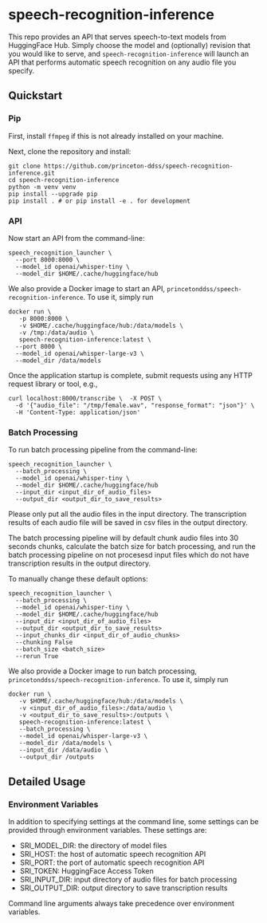 # speech-recognition-inference
This repo provides an API that serves speech-to-text models from HuggingFace Hub.
Simply choose the model and (optionally) revision that you would like to serve, and
`speech-recognition-inference` will launch an API that performs automatic speech
recognition on any audio file you specify.

## Quickstart

### Pip
First, install `ffmpeg` if this is not already installed on your machine.

Next, clone the repository and install:
```shell
git clone https://github.com/princeton-ddss/speech-recognition-inference.git
cd speech-recognition-inference
python -m venv venv
pip install --upgrade pip
pip install . # or pip install -e . for development
```

### API
Now start an API from the command-line:
```shell
speech_recognition_launcher \
  --port 8000:8000 \
  --model_id openai/whisper-tiny \
  --model_dir $HOME/.cache/huggingface/hub
```

We also provide a Docker image to start an API, 
`princetonddss/speech-recognition-inference`. To use it,
simply run
```shell
docker run \
   -p 8000:8000 \
   -v $HOME/.cache/huggingface/hub:/data/models \
   -v /tmp:/data/audio \
   speech-recognition-inference:latest \
  --port 8000 \
  --model_id openai/whisper-large-v3 \
  --model_dir /data/models
```

Once the application startup is complete, submit requests using any HTTP request
library or tool, e.g.,
```shell
curl localhost:8000/transcribe \  -X POST \
  -d '{"audio_file": "/tmp/female.wav", "response_format": "json"}' \
  -H 'Content-Type: application/json'
```

### Batch Processing
To run batch processing pipeline from the command-line:
```shell
speech_recognition_launcher \
  --batch_processing \
  --model_id openai/whisper-tiny \
  --model_dir $HOME/.cache/huggingface/hub
  --input_dir <input_dir_of_audio_files>
  --output_dir <output_dir_to_save_results>
```

Please only put all the audio files in the input directory. The 
transcription results of each audio file will be saved in csv files in the 
output directory.

The batch processing pipeline will by default chunk audio files into 30 
seconds chunks, calculate the batch size for batch processing, and run the 
batch processing pipeline on not procesesd input files which do not have 
transcription results in the output directory.

To manually change these default options:
```shell
speech_recognition_launcher \
  --batch_processing \
  --model_id openai/whisper-tiny \
  --model_dir $HOME/.cache/huggingface/hub
  --input_dir <input_dir_of_audio_files>
  --output_dir <output_dir_to_save_results>
  --input_chunks_dir <input_dir_of_audio_chunks>
  --chunking False
  --batch_size <batch_size>
  --rerun True
```
We also provide a Docker image to run batch processing, 
`princetonddss/speech-recognition-inference`. To use it,
simply run
```shell
docker run \
   -v $HOME/.cache/huggingface/hub:/data/models \
   -v <input_dir_of_audio_files>:/data/audio \
   -v <output_dir_to_save_results>:/outputs \
   speech-recognition-inference:latest \
   --batch_processing \
   --model_id openai/whisper-large-v3 \
   --model_dir /data/models \
   --input_dir /data/audio \
   --output_dir /outputs
```

## Detailed Usage

### Environment Variables
In addition to specifying settings at the command line, some settings can be provided through environment variables. These settings are:
- SRI_MODEL_DIR: the directory of model files
- SRI_HOST: the host of automatic speech recognition API
- SRI_PORT: the port of automatic speech recognition API
- SRI_TOKEN: HuggingFace Access Token
- SRI_INPUT_DIR: input directory of audio files for batch processing
- SRI_OUTPUT_DIR: output directory to save transcription results


Command line arguments always take precedence over environment variables.
